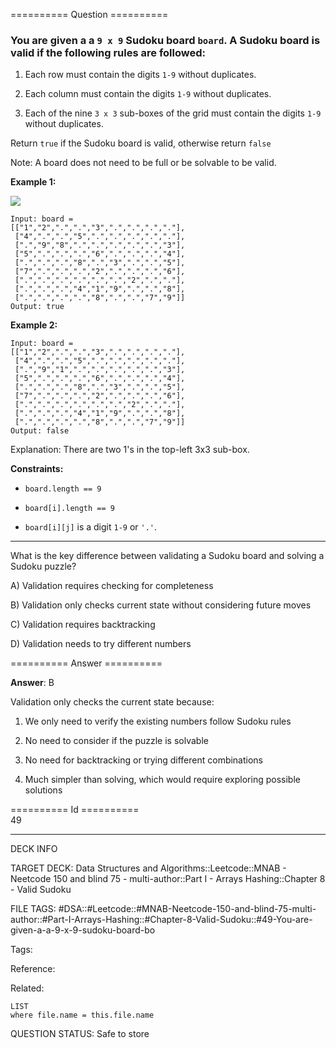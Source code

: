 ========== Question ==========  

### You are given a a `9 x 9` Sudoku board `board`. A Sudoku board is valid if the following rules are followed:

1.  Each row must contain the digits `1-9` without duplicates.

2.  Each column must contain the digits `1-9` without duplicates.

3.  Each of the nine `3 x 3` sub-boxes of the grid must contain the digits `1-9` without duplicates.

Return `true` if the Sudoku board is valid, otherwise return `false`

Note: A board does not need to be full or be solvable to be valid.

**Example 1:**

![](https://imagedelivery.net/CLfkmk9Wzy8_9HRyug4EVA/0be40c5d-2d18-42b8-261b-13ca50de4100/public)

```
Input: board =
[["1","2",".",".","3",".",".",".","."],
 ["4",".",".","5",".",".",".",".","."],
 [".","9","8",".",".",".",".",".","3"],
 ["5",".",".",".","6",".",".",".","4"],
 [".",".",".","8",".","3",".",".","5"],
 ["7",".",".",".","2",".",".",".","6"],
 [".",".",".",".",".",".","2",".","."],
 [".",".",".","4","1","9",".",".","8"],
 [".",".",".",".","8",".",".","7","9"]]
Output: true
```

**Example 2:**

```
Input: board =
[["1","2",".",".","3",".",".",".","."],
 ["4",".",".","5",".",".",".",".","."],
 [".","9","1",".",".",".",".",".","3"],
 ["5",".",".",".","6",".",".",".","4"],
 [".",".",".","8",".","3",".",".","5"],
 ["7",".",".",".","2",".",".",".","6"],
 [".",".",".",".",".",".","2",".","."],
 [".",".",".","4","1","9",".",".","8"],
 [".",".",".",".","8",".",".","7","9"]]
Output: false
```

Explanation: There are two 1's in the top-left 3x3 sub-box.

**Constraints:**

-   `board.length == 9`

-   `board[i].length == 9`

-   `board[i][j]` is a digit `1-9` or `'.'`.

---

What is the key difference between validating a Sudoku board and solving a Sudoku puzzle?

A) Validation requires checking for completeness

B) Validation only checks current state without considering future moves

C) Validation requires backtracking

D) Validation needs to try different numbers  

========== Answer ==========  

**Answer**: B

Validation only checks the current state because:

1. We only need to verify the existing numbers follow Sudoku rules

2. No need to consider if the puzzle is solvable

3. No need for backtracking or trying different combinations

4. Much simpler than solving, which would require exploring possible solutions

========== Id ==========  
49

---

DECK INFO

TARGET DECK: Data Structures and Algorithms::Leetcode::MNAB - Neetcode 150 and blind 75 - multi-author::Part I - Arrays Hashing::Chapter 8 - Valid Sudoku

FILE TAGS: #DSA::#Leetcode::#MNAB-Neetcode-150-and-blind-75-multi-author::#Part-I-Arrays-Hashing::#Chapter-8-Valid-Sudoku::#49-You-are-given-a-a-9-x-9-sudoku-board-bo

Tags:

Reference:

Related:

```dataview
LIST
where file.name = this.file.name
```

QUESTION STATUS: Safe to store
